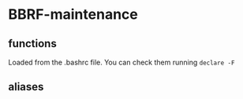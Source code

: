 # BBRF-maintenance

## functions 

Loaded from the .bashrc file. 
You can check them running `declare -F` 

## aliases 
